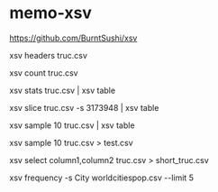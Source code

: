 # memo-xsv

https://github.com/BurntSushi/xsv

xsv headers truc.csv

xsv count truc.csv

xsv stats truc.csv | xsv table

xsv slice truc.csv -s 3173948 | xsv table

xsv sample 10 truc.csv | xsv table

xsv sample 10 truc.csv > test.csv

xsv select column1,column2 truc.csv > short_truc.csv

xsv frequency -s City worldcitiespop.csv --limit 5

